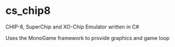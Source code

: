 # cs_chip8
CHIP-8, SuperChip and XO-Chip Emulator written in C#

Uses the MonoGame framework to provide graphics and game loop
